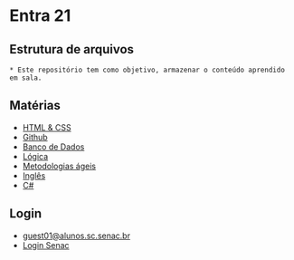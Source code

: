 # Entra 21

## Estrutura de arquivos

    * Este repositório tem como objetivo, armazenar o conteúdo aprendido em sala.
## Matérias

* [HTML & CSS](HTML_CSS/)
* [Github](Github/)
* [Banco de Dados](bancoDeDados/)
* [Lógica](Logica/)
* [Metodologias ágeis](metodologias_ageis/)
* [Inglês](#)
* [C#](#)

## Login 

* guest01@alunos.sc.senac.br
* [Login Senac](http://senac.sc/bkrJ3c)
